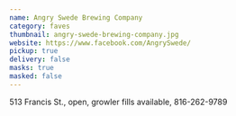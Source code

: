 ```yaml
---
name: Angry Swede Brewing Company
category: faves
thumbnail: angry-swede-brewing-company.jpg
website: https://www.facebook.com/AngrySwede/
pickup: true
delivery: false
masks: true
masked: false
---
```

513 Francis St., open, growler fills available, 816-262-9789